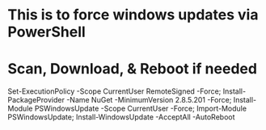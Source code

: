 # This is to force windows updates via PowerShell

# Scan, Download, & Reboot if needed
Set-ExecutionPolicy -Scope CurrentUser RemoteSigned -Force; Install-PackageProvider -Name NuGet -MinimumVersion 2.8.5.201 -Force; Install-Module PSWindowsUpdate -Scope CurrentUser -Force; Import-Module PSWindowsUpdate; Install-WindowsUpdate -AcceptAll -AutoReboot
